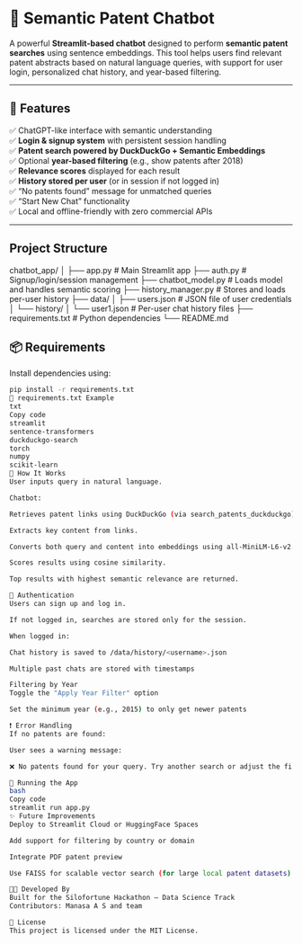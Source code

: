 # 🤖 Semantic Patent Chatbot

A powerful **Streamlit-based chatbot** designed to perform **semantic patent searches** using sentence embeddings. This tool helps users find relevant patent abstracts based on natural language queries, with support for user login, personalized chat history, and year-based filtering.

---

## 🚀 Features

✅ ChatGPT-like interface with semantic understanding  
✅ **Login & signup system** with persistent session handling  
✅ **Patent search powered by DuckDuckGo + Semantic Embeddings**  
✅ Optional **year-based filtering** (e.g., show patents after 2018)  
✅ **Relevance scores** displayed for each result  
✅ **History stored per user** (or in session if not logged in)  
✅ “No patents found” message for unmatched queries  
✅ “Start New Chat” functionality  
✅ Local and offline-friendly with zero commercial APIs

---

##  Project Structure

chatbot_app/
│
├── app.py # Main Streamlit app
├── auth.py # Signup/login/session management
├── chatbot_model.py # Loads model and handles semantic scoring
├── history_manager.py # Stores and loads per-user history
├── data/
│ ├── users.json # JSON file of user credentials
│ └── history/
│ └── user1.json # Per-user chat history files
├── requirements.txt # Python dependencies
└── README.md



## 📦 Requirements

Install dependencies using:

```bash
pip install -r requirements.txt
🔧 requirements.txt Example
txt
Copy code
streamlit
sentence-transformers
duckduckgo-search
torch
numpy
scikit-learn
🧠 How It Works
User inputs query in natural language.

Chatbot:

Retrieves patent links using DuckDuckGo (via search_patents_duckduckgo).

Extracts key content from links.

Converts both query and content into embeddings using all-MiniLM-L6-v2.

Scores results using cosine similarity.

Top results with highest semantic relevance are returned.

🔐 Authentication
Users can sign up and log in.

If not logged in, searches are stored only for the session.

When logged in:

Chat history is saved to /data/history/<username>.json

Multiple past chats are stored with timestamps

Filtering by Year
Toggle the "Apply Year Filter" option

Set the minimum year (e.g., 2015) to only get newer patents

❗ Error Handling
If no patents are found:

User sees a warning message:

❌ No patents found for your query. Try another search or adjust the filter.

🏁 Running the App
bash
Copy code
streamlit run app.py
✨ Future Improvements
Deploy to Streamlit Cloud or HuggingFace Spaces

Add support for filtering by country or domain

Integrate PDF patent preview

Use FAISS for scalable vector search (for large local patent datasets)

👩‍💻 Developed By
Built for the Silofortune Hackathon – Data Science Track
Contributors: Manasa A S and team

📄 License
This project is licensed under the MIT License.
